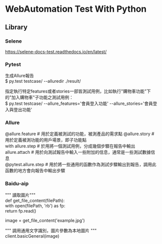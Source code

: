 # WebAutomation Test With Python  
## Library   
### Selene   
<https://selene-docs-test.readthedocs.io/en/latest/>   

### Pytest 
生成Allure報告  
	$ py.test testcase/ --alluredir ./result/    

指定執行特定features或者stories一部皆測試用例，比如執行"購物車功能"下的"加入購物車"子功能之測試用例：   
	$ py.test testcase/ --allure_features='會員登入功能' --allure_stories='會員登入與登出功能'

### Allure  
@allure.feature # 用於定義被測試的功能，被測產品的需求點 
@allure.story # 用於定義被測功能的用戶場景，即子功能點  
with allure.step # 於用將一個測試用例，分成幾個步驟在報告中輸出  
allure.attach # 用於向測試報告中輸入一些附加的信息，通常是一些測試數據信息   
@pytest.allure.step # 用於將一些通用的函數作為測試步驟輸出到報告，調用此函數的地方會向報告中輸出步驟   

### Baidu-aip
""" 讀取圖片"""   
	def get_file_content(filePath):   
    with open(filePath, 'rb') as fp:   
        return fp.read()   

image = get_file_content('example.jpg')   

""" 調用通用文字識別，圖片參數為本地圖片 """   
client.basicGeneral(image)   		

